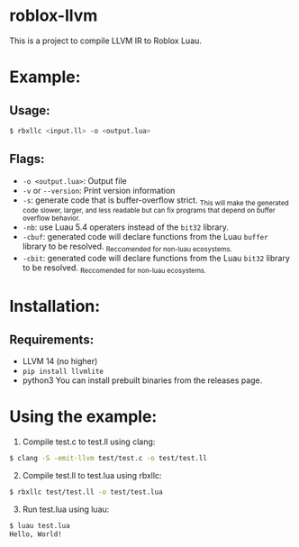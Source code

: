 # roblox-llvm
This is a project to compile LLVM IR to Roblox Luau. 

# Example:
## Usage:
```bash
$ rbxllc <input.ll> -o <output.lua>
```
## Flags:
- `-o <output.lua>`: Output file
- `-v` or `--version`: Print version information
- `-s`: generate code that is buffer-overflow strict. <sub>This will make the generated code slower, larger, and less readable but can fix programs that depend on buffer overflow behavior.</sub>
- `-nb`: use Luau 5.4 operaters instead of the `bit32` library.
- `-cbuf`: generated code will declare functions from the Luau `buffer` library to be resolved. <sub>Reccomended for non-luau ecosystems.</sub>
- `-cbit`: generated code will declare functions from the Luau `bit32` library to be resolved. <sub>Reccomended for non-luau ecosystems.</sub>
# Installation:
## Requirements:
- LLVM 14 (no higher)
- `pip install llvmlite`
- python3
You can install prebuilt binaries from the releases page.

# Using the example:
1. Compile test.c to test.ll using clang:
```bash
$ clang -S -emit-llvm test/test.c -o test/test.ll
```
2. Compile test.ll to test.lua using rbxllc:
```bash
$ rbxllc test/test.ll -o test/test.lua
```
3. Run test.lua using luau:
```bash
$ luau test.lua
Hello, World!
```
